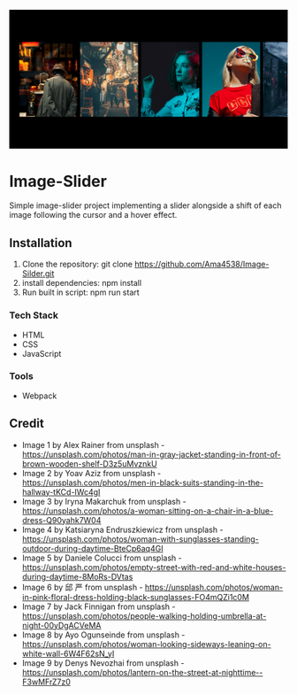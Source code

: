![Screenshot](./Image/Screenshot.png)

# Image-Slider
Simple image-slider project implementing a slider alongside a shift of each image following the cursor and a hover effect.

## Installation
1. Clone the repository: git clone https://github.com/Ama4538/Image-Silder.git
2. install dependencies: npm install
3. Run built in script: npm run start

### Tech Stack
- HTML
- CSS
- JavaScript

### Tools
- Webpack

## Credit
- Image 1 by Alex Rainer from unsplash - https://unsplash.com/photos/man-in-gray-jacket-standing-in-front-of-brown-wooden-shelf-D3z5uMvznkU
- Image 2 by Yoav Aziz from unsplash - https://unsplash.com/photos/men-in-black-suits-standing-in-the-hallway-tKCd-IWc4gI
- Image 3 by Iryna Makarchuk from unsplash - https://unsplash.com/photos/a-woman-sitting-on-a-chair-in-a-blue-dress-Q90yahk7W04
- Image 4 by Katsiaryna Endruszkiewicz from unsplash - https://unsplash.com/photos/woman-with-sunglasses-standing-outdoor-during-daytime-BteCp6aq4GI
- Image 5 by Daniele Colucci from unsplash - https://unsplash.com/photos/empty-street-with-red-and-white-houses-during-daytime-8MoRs-DVtas
- Image 6 by 邱 严 from unsplash - https://unsplash.com/photos/woman-in-pink-floral-dress-holding-black-sunglasses-FO4mQZi1c0M
- Image 7 by Jack Finnigan from unsplash - https://unsplash.com/photos/people-walking-holding-umbrella-at-night-00yDgACVeMA
- Image 8 by Ayo Ogunseinde from unsplash - https://unsplash.com/photos/woman-looking-sideways-leaning-on-white-wall-6W4F62sN_yI
- Image 9 by Denys Nevozhai from unsplash - https://unsplash.com/photos/lantern-on-the-street-at-nighttime--F3wMFrZ7z0